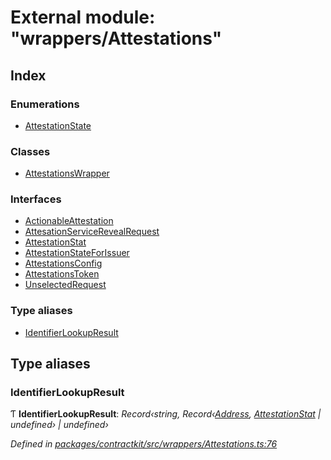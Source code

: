 # External module: "wrappers/Attestations"

## Index

### Enumerations

* [AttestationState](../enums/_wrappers_attestations_.attestationstate.md)

### Classes

* [AttestationsWrapper](../classes/_wrappers_attestations_.attestationswrapper.md)

### Interfaces

* [ActionableAttestation](../interfaces/_wrappers_attestations_.actionableattestation.md)
* [AttesationServiceRevealRequest](../interfaces/_wrappers_attestations_.attesationservicerevealrequest.md)
* [AttestationStat](../interfaces/_wrappers_attestations_.attestationstat.md)
* [AttestationStateForIssuer](../interfaces/_wrappers_attestations_.attestationstateforissuer.md)
* [AttestationsConfig](../interfaces/_wrappers_attestations_.attestationsconfig.md)
* [AttestationsToken](../interfaces/_wrappers_attestations_.attestationstoken.md)
* [UnselectedRequest](../interfaces/_wrappers_attestations_.unselectedrequest.md)

### Type aliases

* [IdentifierLookupResult](_wrappers_attestations_.md#identifierlookupresult)

## Type aliases

###  IdentifierLookupResult

Ƭ **IdentifierLookupResult**: *Record‹string, Record‹[Address](_base_.md#address), [AttestationStat](../interfaces/_wrappers_attestations_.attestationstat.md) | undefined› | undefined›*

*Defined in [packages/contractkit/src/wrappers/Attestations.ts:76](https://github.com/celo-org/celo-monorepo/blob/master/packages/contractkit/src/wrappers/Attestations.ts#L76)*
